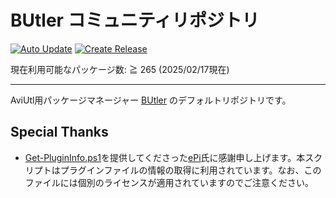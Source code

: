 # BUtler コミュニティリポジトリ

[![Auto Update](https://github.com/Per-Terra/butler-pkgs/actions/workflows/auto-update.yml/badge.svg)](https://github.com/Per-Terra/butler-pkgs/actions/workflows/auto-update.yml)
[![Create Release](https://github.com/Per-Terra/butler-pkgs/actions/workflows/release.yml/badge.svg)](https://github.com/Per-Terra/butler-pkgs/actions/workflows/release.yml)

現在利用可能なパッケージ数: ≧ 265 (2025/02/17現在)

---

AviUtl用パッケージマネージャー [BUtler](https://github.com/Per-Terra/butler) のデフォルトリポジトリです。

## Special Thanks

- [Get-PluginInfo.ps1](tools/Get-PluginInfo.ps1)を提供してくださった[ePi](https://github.com/ePi5131)氏に感謝申し上げます。本スクリプトはプラグインファイルの情報の取得に利用されています。なお、このファイルには個別のライセンスが適用されていますのでご注意ください。
